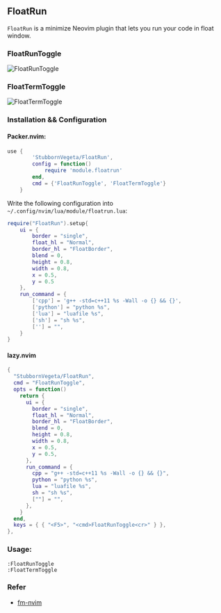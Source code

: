 ## FloatRun
`FloatRun` is a minimize Neovim plugin that lets you run your code in float window.

### FloatRunToggle
![FloatRunToggle](https://github.com/StubbornVegeta/screenshot/blob/master/FloatRunToggle.gif)

### FloatTermToggle
![FloatTermToggle](https://github.com/StubbornVegeta/screenshot/blob/master/FloatTermToggle.gif)

### Installation && Configuration
####  Packer.nvim:
```lua
use {
        'StubbornVegeta/FloatRun',
        config = function()
            require 'module.floatrun'
        end,
        cmd = {'FloatRunToggle', 'FloatTermToggle'}
    }
```

Write the following configuration into `~/.config/nvim/lua/module/floatrun.lua`:
```lua
require("FloatRun").setup{
    ui = {
        border = "single",
        float_hl = "Normal",
        border_hl = "FloatBorder",
        blend = 0,
        height = 0.8,
        width = 0.8,
        x = 0.5,
        y = 0.5
    },
    run_command = {
        ['cpp'] = 'g++ -std=c++11 %s -Wall -o {} && {}',
        ['python'] = "python %s",
        ['lua'] = "luafile %s",
        ['sh'] = "sh %s",
        [''] = "",
    }
}
```

#### lazy.nvim

```lua
{
  "StubbornVegeta/FloatRun",
  cmd = "FloatRunToggle",
  opts = function()
    return {
      ui = {
        border = "single",
        float_hl = "Normal",
        border_hl = "FloatBorder",
        blend = 0,
        height = 0.8,
        width = 0.8,
        x = 0.5,
        y = 0.5,
      },
      run_command = {
        cpp = "g++ -std=c++11 %s -Wall -o {} && {}",
        python = "python %s",
        lua = "luafile %s",
        sh = "sh %s",
        [""] = "",
      },
    }
  end,
  keys = { { "<F5>", "<cmd>FloatRunToggle<cr>" } },
},
```

### Usage:

```
:FloatRunToggle
:FloatTermToggle
```

### Refer
- [fm-nvim](https://github.com/is0n/fm-nvim/)
